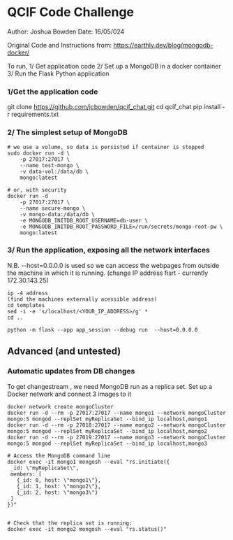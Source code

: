 # QCIF Code Challenge

Author: Joshua Bowden
Date: 16/05/024

Original Code and Instructions from: https://earthly.dev/blog/mongodb-docker/

To run, 
1/ Get application code
2/ Set up a MongoDB in a docker container
3/ Run the Flask Python application


###  1/Get the application code
git clone https://github.com/jcbowden/qcif_chat.git
cd qcif_chat
pip install -r requirements.txt



### 2/ The simplest setup of MongoDB
```
# we use a volume, so data is persisted if container is stopped
sudo docker run -d \
    -p 27017:27017 \
    --name test-mongo \
    -v data-vol:/data/db \
    mongo:latest

# or, with security
docker run -d 
    -p 27017:27017 \
    --name secure-mongo \
    -v mongo-data:/data/db \
    -e MONGODB_INITDB_ROOT_USERNAME=db-user \
    -e MONGODB_INITDB_ROOT_PASSWORD_FILE=/run/secrets/mongo-root-pw \
    mongo:latest
```


### 3/ Run the application, exposing all the network interfaces 
N.B. --host=0.0.0.0 is used so we can access the webpages from outside the machine in which it is running.
 (change IP address fisrt - currently 172.30.143.25)
```
ip -4 address
(find the machines externally acessible address)
cd templates
sed -i -e 's/localhost/<YOUR_IP_ADDRESS>/g' *
cd ..

python -m flask --app app_session --debug run  --host=0.0.0.0
```



## Advanced (and untested)
### Automatic updates from DB changes 

To get changestream , we need MongoDB run as a replica set. Set up a Docker network and connect 3 images to it
```
docker network create mongoCluster
docker run -d --rm -p 27017:27017 --name mongo1 --network mongoCluster mongo:5 mongod --replSet myReplicaSet --bind_ip localhost,mongo1
docker run -d --rm -p 27018:27017 --name mongo2 --network mongoCluster mongo:5 mongod --replSet myReplicaSet --bind_ip localhost,mongo2
docker run -d --rm -p 27019:27017 --name mongo3 --network mongoCluster mongo:5 mongod --replSet myReplicaSet --bind_ip localhost,mongo3

# Access the MongoDB command line
docker exec -it mongo1 mongosh --eval "rs.initiate({
 _id: \"myReplicaSet\",
 members: [
   {_id: 0, host: \"mongo1\"},
   {_id: 1, host: \"mongo2\"},
   {_id: 2, host: \"mongo3\"}
 ]
})"


# Check that the replica set is running:
docker exec -it mongo2 mongosh --eval "rs.status()"
```